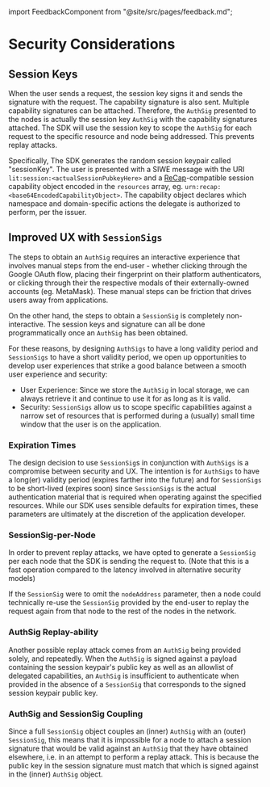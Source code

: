 import FeedbackComponent from "@site/src/pages/feedback.md";

# Security Considerations

## Session Keys

When the user sends a request, the session key signs it and sends the signature with the request. The capability signature is also sent. Multiple capability signatures can be attached. Therefore, the `AuthSig` presented to the nodes is actually the session key `AuthSig` with the capability signatures attached. The SDK will use the session key to scope the `AuthSig` for each request to the specific resource and node being addressed. This prevents replay attacks.

Specifically, The SDK generates the random session keypair called "sessionKey". The user is presented with a SIWE message with the URI `lit:session:<actualSessionPubkeyHere>` and a [ReCap](https://eips.ethereum.org/EIPS/eip-5573)-compatible session capability object encoded in the `resources` array, eg. `urn:recap:<base64EncodedCapabilityObject>`. The capability object declares which namespace and domain-specific actions the delegate is authorized to perform, per the issuer.

## Improved UX with `SessionSigs`

The steps to obtain an `AuthSig` requires an interactive experience that involves manual steps from the end-user - whether clicking through the Google OAuth flow, placing their fingerprint on their platform authenticators, or clicking through their the respective modals of their externally-owned accounts (eg. MetaMask). These manual steps can be friction that drives users away from applications.

On the other hand, the steps to obtain a `SessionSig` is completely non-interactive. The session keys and signature can all be done programmatically once an `AuthSig` has been obtained. 

For these reasons, by designing `AuthSigs` to have a long validity period and `SessionSigs` to have a short validity period, we open up opportunities to develop user experiences that strike a good balance between a smooth user experience and security:
- User Experience: Since we store the `AuthSig` in local storage, we can always retrieve it and continue to use it for as long as it is valid.
- Security: `SessionSigs` allow us to scope specific capabilities against a narrow set of resources that is performed during a (usually) small time window that the user is on the application.

### Expiration Times

The design decision to use `SessionSig`s in conjunction with `AuthSigs` is a compromise between security and UX. The intention is for `AuthSigs` to have a long(er) validity period (expires farther into the future) and for `SessionSigs` to be short-lived (expires soon) since `SessionSigs` is the actual authentication material that is required when operating against the specified resources. While our SDK uses sensible defaults for expiration times, these parameters are ultimately at the discretion of the application developer.

### SessionSig-per-Node

In order to prevent replay attacks, we have opted to generate a `SessionSig` per each node that the SDK is sending the request to. (Note that this is a fast operation compared to the latency involved in alternative security models)

If the `SessionSig` were to omit the `nodeAddress` parameter, then a node could technically re-use the `SessionSig` provided by the end-user to replay the request again from that node to the rest of the nodes in the network.

### AuthSig Replay-ability

Another possible replay attack comes from an `AuthSig` being provided solely, and repeatedly. When the `AuthSig` is signed against a payload containing the session keypair's public key as well as an allowlist of delegated capabilities, an `AuthSig` is insufficient to authenticate when provided in the absence of a `SessionSig` that corresponds to the signed session keypair public key. 

### AuthSig and SessionSig Coupling

Since a full `SessionSig` object couples an (inner) `AuthSig` with an (outer) `SessionSig`, this means that it is impossible for a node to attach a session signature that would be valid against an `AuthSig` that they have obtained elsewhere, i.e. in an attempt to perform a replay attack. This is because the public key in the session signature must match that which is signed against in the (inner) `AuthSig` object.
<FeedbackComponent/>
